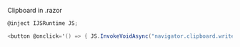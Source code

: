 Clipboard in .razor  
~~~cs
@inject IJSRuntime JS;

<button @onclick='() => { JS.InvokeVoidAsync("navigator.clipboard.writeText", "text");}'>Clipboard</button>
~~~
